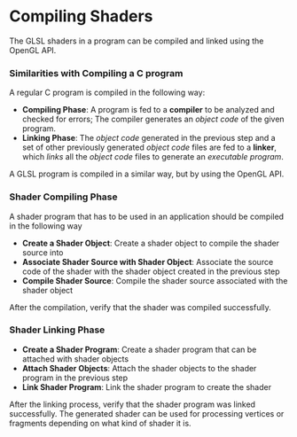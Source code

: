 # Compiling Shaders

The GLSL shaders in a program can be compiled and linked using the OpenGL API.

### Similarities with Compiling a C program

A regular C program is compiled in the following way:

* **Compiling Phase**: A program is fed to a **compiler** to be analyzed and checked for errors; The compiler generates an *object code* of the given program.
* **Linking Phase**: The *object code* generated in the previous step and a set of other previously generated *object code* files are fed to a **linker**, which *links* all the *object code* files to generate an *executable program*.

A GLSL program is compiled in a similar way, but by using the OpenGL API.

### Shader Compiling Phase

A shader program that has to be used in an application should be compiled in the following way

* **Create a Shader Object**: Create a shader object to compile the shader source into
* **Associate Shader Source with Shader Object**: Associate the source code of the shader with the shader object created in the previous step
* **Compile Shader Source**: Compile the shader source associated with the shader object

After the compilation, verify that the shader was compiled successfully.

### Shader Linking Phase

* **Create a Shader Program**: Create a shader program that can be attached with shader objects
* **Attach Shader Objects**: Attach the shader objects to the shader program in the previous step
* **Link Shader Program**: Link the shader program to create the shader

After the linking process, verify that the shader program was linked successfully. 
The generated shader can be used for processing vertices or fragments depending on what kind of shader it is.


